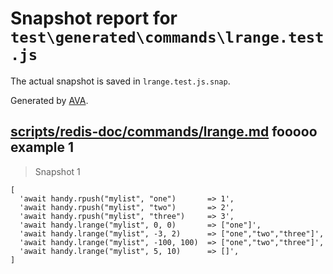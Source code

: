 # Snapshot report for `test\generated\commands\lrange.test.js`

The actual snapshot is saved in `lrange.test.js.snap`.

Generated by [AVA](https://ava.li).

## [scripts/redis-doc/commands/lrange.md](../../../../scripts/redis-doc/commands/lrange.md) fooooo example 1

> Snapshot 1

    [
      'await handy.rpush("mylist", "one")       => 1',
      'await handy.rpush("mylist", "two")       => 2',
      'await handy.rpush("mylist", "three")     => 3',
      'await handy.lrange("mylist", 0, 0)       => ["one"]',
      'await handy.lrange("mylist", -3, 2)      => ["one","two","three"]',
      'await handy.lrange("mylist", -100, 100)  => ["one","two","three"]',
      'await handy.lrange("mylist", 5, 10)      => []',
    ]
